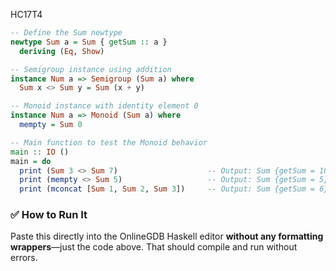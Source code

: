 HC17T4

```haskell
-- Define the Sum newtype
newtype Sum a = Sum { getSum :: a }
  deriving (Eq, Show)

-- Semigroup instance using addition
instance Num a => Semigroup (Sum a) where
  Sum x <> Sum y = Sum (x + y)

-- Monoid instance with identity element 0
instance Num a => Monoid (Sum a) where
  mempty = Sum 0

-- Main function to test the Monoid behavior
main :: IO ()
main = do
  print (Sum 3 <> Sum 7)                    -- Output: Sum {getSum = 10}
  print (mempty <> Sum 5)                   -- Output: Sum {getSum = 5}
  print (mconcat [Sum 1, Sum 2, Sum 3])     -- Output: Sum {getSum = 6}
```

### ✅ How to Run It
Paste this directly into the OnlineGDB Haskell editor **without any formatting wrappers**—just the code above. That should compile and run without errors.

